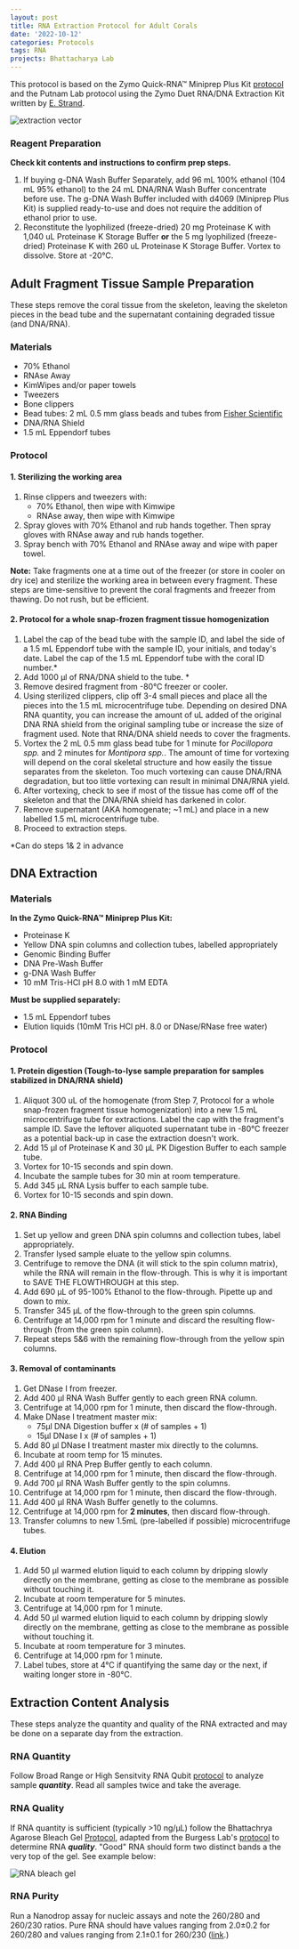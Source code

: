 ```yaml
---
layout: post
title: RNA Extraction Protocol for Adult Corals
date: '2022-10-12'
categories: Protocols
tags: RNA
projects: Bhattacharya Lab  
---
```


This protocol is based on the Zymo Quick-RNA™ Miniprep Plus Kit [protocol](https://files.zymoresearch.com/protocols/_d4068_d4069_quick-dna_miniprep_plus_kit.pdf) and the Putnam Lab protocol using the Zymo Duet RNA/DNA Extraction Kit written by [E. Strand](https://github.com/emmastrand/EmmaStrand_Notebook/blob/master/_posts/2019-05-31-Zymo-Duet-RNA-DNA-Extraction-Protocol.md).

![extraction vector](https://cdn.vectorstock.com/i/preview-2x/18/39/hand-in-red-tube-icon-flat-style-vector-26751839.webp)

### Reagent Preparation

**Check kit contents and instructions to confirm prep steps.**

1. If buying g-DNA Wash Buffer Separately, add 96 mL 100% ethanol (104 mL 95% ethanol) to the 24 mL DNA/RNA Wash Buffer concentrate before use. The g-DNA Wash Buffer included with d4069 (Miniprep Plus Kit) is supplied ready-to-use and does not require the addition of ethanol prior to use.   
2. Reconstitute the lyophilized (freeze-dried) 20 mg Proteinase K with 1,040 uL Proteinase K Storage Buffer **or** the 5 mg lyophilized (freeze-dried) Proteinase K with 260 uL Proteinase K Storage Buffer. Vortex to dissolve. Store at -20°C.

## Adult Fragment Tissue Sample Preparation

These steps remove the coral tissue from the skeleton, leaving the skeleton pieces in the bead tube and the supernatant containing degraded tissue (and DNA/RNA).

### Materials

- 70% Ethanol  
- RNAse Away  
- KimWipes and/or paper towels  
- Tweezers  
- Bone clippers  
- Bead tubes: 2 mL 0.5 mm glass beads and tubes from [Fisher Scientific](https://www.fishersci.com/shop/products/bead-tube-2ml-0-5mm-glass-50pk/15340152)  
- DNA/RNA Shield  
- 1.5 mL Eppendorf tubes  

### Protocol

#### 1. Sterilizing the working area  
1. Rinse clippers and tweezers with:  
  	-  70% Ethanol, then wipe with Kimwipe 
 	- RNAse away, then wipe with Kimwipe  
2. Spray gloves with 70% Ethanol and rub hands together. Then spray gloves with RNAse away and rub hands together.
3. Spray bench with 70% Ethanol and RNAse away and wipe with paper towel.

**Note:** Take fragments one at a time out of the freezer  (or store in cooler on dry ice) and sterilize the working area in between every fragment. These steps are time-sensitive to prevent the coral fragments and freezer from thawing. Do not rush, but be efficient.

#### 2. Protocol for a whole snap-frozen fragment tissue homogenization

1. Label the cap of the bead tube with the sample ID, and label the side of a 1.5 mL Eppendorf tube with the sample ID, your initials, and today's date. Label the cap of the 1.5 mL Eppendorf tube with the coral ID number.*      
2. Add 1000 μl of RNA/DNA shield to the tube. *
3. Remove desired fragment from -80°C freezer or cooler.   
4. Using sterilized clippers, clip off 3-4 small pieces and place all the pieces into the 1.5 mL microcentrifuge tube. Depending on desired DNA RNA quantity, you can increase the amount of uL added of the original DNA RNA shield from the original sampling tube or increase the size of fragment used. Note that RNA/DNA shield needs to cover the fragments.  
5. Vortex the 2 mL 0.5 mm glass bead tube for 1 minute for *Pocillopora spp.* and 2 minutes for *Montipora spp.*. The amount of time for vortexing will depend on the coral skeletal structure and how easily the tissue separates from the skeleton. Too much vortexing can cause DNA/RNA degradation, but too little vortexing can result in minimal DNA/RNA yield.  
6. After vortexing, check to see if most of the tissue has come off of the skeleton and that the DNA/RNA shield has darkened in color.  
7. Remove supernatant (AKA homogenate; ~1 mL) and place in a new labelled 1.5 mL microcentrifuge tube.  
8. Proceed to extraction steps.  

*Can do steps 1& 2 in advance

## DNA Extraction

### Materials

**In the Zymo Quick-RNA™ Miniprep Plus Kit:**  
- Proteinase K
- Yellow DNA spin columns and collection tubes, labelled appropriately
- Genomic Binding Buffer
- DNA Pre-Wash Buffer  
- g-DNA Wash Buffer
- 10 mM Tris-HCl pH 8.0 with 1 mM EDTA

**Must be supplied separately:**  
- 1.5 mL Eppendorf tubes  
- Elution liquids (10mM Tris HCl pH. 8.0 or DNase/RNase free water)

### Protocol

#### 1. Protein digestion (Tough-to-lyse sample preparation for samples stabilized in DNA/RNA shield)

1. Aliquot 300 uL of the homogenate (from Step 7, Protocol for a whole snap-frozen fragment tissue homogenization) into a new 1.5 mL microcentrifuge tube for extractions. Label the cap with the fragment's sample ID. Save the leftover aliquoted supernatant tube in -80°C freezer as a potential back-up in case the extraction doesn't work.  
2. Add 15 µl of Proteinase K and 30 µL PK Digestion Buffer to each sample tube.  
3. Vortex for 10-15 seconds and spin down.    
4. Incubate the sample tubes for 30 min at room temperature.  
5. Add 345 µL RNA Lysis buffer to each sample tube.  
6. Vortex for 10-15 seconds and spin down.    

#### 2. RNA Binding 

1. Set up yellow and green DNA spin columns and collection tubes, label appropriately.
2. Transfer lysed sample eluate to the yellow spin columns.  
3. Centrifuge to remove the DNA (it will stick to the spin column matrix), while the RNA will remain in the flow-through.  This is why it is important to SAVE THE FLOWTHROUGH at this step.
4.  Add 690 µL of 95-100% Ethanol to the flow-through. Pipette up and down to mix.  
5. Transfer 345 µL of the flow-through to the green spin columns.  
6. Centrifuge at 14,000 rpm for 1 minute and discard the resulting flow-through (from the green spin column).  
7. Repeat steps 5&6 with the remaining flow-through from the yellow spin columns.  

#### 3. Removal of contaminants  

1. Get DNase I from freezer.  
2. Add 400 µl RNA Wash Buffer gently to each green RNA column.  
3. Centrifuge at 14,000 rpm for 1 minute, then discard the flow-through.  
4. Make DNase I treatment master mix:
    - 75µl DNA Digestion buffer x (# of samples + 1)
    - 15µl DNase I x (# of samples + 1)
5. Add 80 µl DNase I treatment master mix directly to the columns.  
6. Incubate at room temp for 15 minutes.  
7. Add 400 µl RNA Prep Buffer gently to each column.  
8. Centrifuge at 14,000 rpm for 1 minute, then discard the flow-through.  
9. Add 700 µl RNA Wash Buffer gently to the spin columns.  
10. Centrifuge at 14,000 rpm for 1 minute, then discard the flow-through.  
11. Add 400 µl RNA Wash Buffer genetly to the columns.  
12. Centrifuge at 14,000 rpm for **2 minutes**, then discard flow-through.  
13. Transfer columns to new 1.5mL (pre-labelled if possible) microcentrifuge tubes.  

#### 4. Elution
1. Add 50 µl warmed elution liquid to each column by dripping slowly directly on the membrane, getting as close to the membrane as possible without touching it.  
2. Incubate at room temperature for 5 minutes.  
3. Centrifuge at 14,000 rpm for 1 minute.  
4. Add 50 µl warmed elution liquid to each column by dripping slowly directly on the membrane, getting as close to the membrane as possible without touching it.  
5. Incubate at room temperature for 3 minutes.  
6. Centrifuge at 14,000 rpm for 1 minute.  
7. Label tubes, store at 4°C if quantifying the same day or the next, if waiting longer store in -80°C.  

## Extraction Content Analysis

These steps analyze the quantity and quality of the RNA extracted and may be done on a separate day from the extraction.

### RNA Quantity  
Follow Broad Range or High Sensitvity RNA Qubit [protocol](https://meschedl.github.io/MESPutnam_Open_Lab_Notebook/Qubit-Protocol/) to analyze sample ***quantity***. Read all samples twice and take the average.

### RNA Quality  
If RNA quantity is sufficient (typically >10 ng/µL) follow the Bhattachrya Agarose Bleach Gel [Protocol](hhttps://echille.github.io/E.-Chille-Open-Lab-Notebook/Bhattacharya-Lab-Gel-Electrophoresis-Protocols/), adapted from the Burgess Lab's [protocol](https://www.protocols.io/view/rna-quality-control-non-denaturing-agarose-34-blea-3byl4kp48vo5/v1) to determine RNA ***quality***. "Good" RNA should form two distinct bands a the very top of the gel. See example below:

![RNA bleach gel](https://www.qiagen.com/~/media/NextQ/Image%20Library/G/01/63/G_0163_RNeasy/1_5.ashx)

### RNA Purity  
Run a Nanodrop assay for nucleic assays and note the 260/280 and 260/230 ratios. Pure RNA should have values ranging from 2.0±0.2 for 260/280 and values ranging from 2.1±0.1 for 260/230 ([link](https://dna.uga.edu/wp-content/uploads/sites/51/2019/02/Note-on-the-260_280-and-260_230-Ratios.pdf).)
